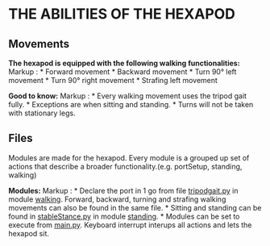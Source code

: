 # THE ABILITIES OF THE HEXAPOD

## Movements
**The hexapod is equipped with the following walking functionalities:**
Markup : * Forward movement
		 * Backward movement
 		 * Turn 90° left movement
  		 * Turn 90° right movement
		 * Strafing left movement

**Good to know:**
Markup : * Every walking movement uses the tripod gait fully. 
		 * Exceptions are when sitting and standing. 
		 * Turns will not be taken with stationary legs.

## Files
Modules are made for the hexapod. Every module is a grouped up set of actions that describe a broader functionality.(e.g. portSetup, standing, walking)

**Modules:**
Markup : * Declare the port in 1 go from file [tripodgait.py](./walking/tripodgait.py) in module 
		   [walking](./walking). Forward, backward, turning and strafing walking movements can also be found 		        		   in the same file.
		 * Sitting and standing can be found in [stableStance.py](./standing/stableStance.py) in module 		                          		   [standing](./standing). 
		 * Modules can be set to execute from [main.py](./main.py). Keyboard interrupt interups all actions 		    	       and lets the hexapod sit.
		 